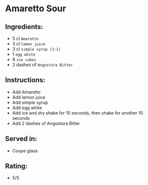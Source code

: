 # Amaretto Sour

## Ingredients:
- 5 cl `Amaretto`
- 3 cl `lemon juice`
- 3 cl `simple syrup (1:1)`
- 1 `egg white`
- 8 `ice cubes`
- 2 dashes of `Angostura Bitter`

## Instructions:
- Add Amaretto
- Add lemon juice
- Add simple syrup
- Add egg white
- Add ice and dry shake for 10 seconds, then shake for another 10 seconds
- Add 2 dashes of Angostura Bitter

## Served in:
- Coupe glass

## Rating:
- 5/5